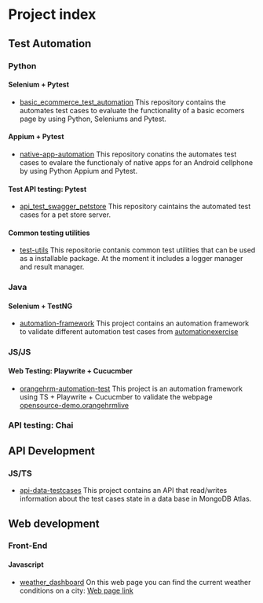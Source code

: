 # Project index

## Test Automation

### Python
#### Selenium + Pytest
- [basic_ecommerce_test_automation](https://github.com/EleusisCarretero/basic_ecommerce_test_automation)
    This repository contains the automates test cases to evaluate the functionality of a basic ecomers page by using Python,
    Seleniums and Pytest.
  
#### Appium + Pytest
- [native-app-automation](https://github.com/EleusisCarretero/native-app-automation)
    This repository conatins the automates test cases to evalare the functionaly of native apps for an Android cellphone by using 
    Python Appium and Pytest.

#### Test API testing: Pytest
- [api_test_swagger_petstore](https://github.com/EleusisCarretero/api_test_swagger_petstore)
    This repository caintains the automated test cases for a pet store server.
  
#### Common testing utilities
- [test-utils](https://github.com/EleusisCarretero/test_utils)
      This repositorie contanis common test utilities that can be used as a installable package. At the moment it includes a logger
      manager and result manager.

### Java
#### Selenium + TestNG
- [automation-framework](https://github.com/EleusisCarretero/automation-framework)
    This project contains an automation framework to validate different automation test cases from [automationexercise](https://automationexercise.com/)

### JS/JS
#### Web Testing: Playwrite + Cucucmber
- [orangehrm-automation-test](https://github.com/EleusisCarretero/orangehrm-automation-test)
    This project is an automation framework using TS + Playwrite + Cucucmber to validate the webpage [opensource-demo.orangehrmlive](https://opensource-demo.orangehrmlive.com/web/index.php/auth/login)
### API testing: Chai

## API Development
### JS/TS
- [api-data-testcases](https://github.com/EleusisCarretero/api-data-testcases)
    This project contains an API that read/writes information about the test cases state in a data base in MongoDB Atlas.
    

## Web development
### Front-End
#### Javascript
- [weather_dashboard](https://github.com/EleusisCarretero/wheather_dashboard)
  On this web page you can find the current weather conditions on a city:  [Web page link](https://eleusiscarretero.github.io/wheather_dashboard)


